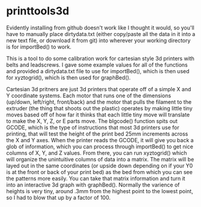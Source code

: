 # printtools3d

Evidently installing from github doesn't work like I thought it would, so you'll have to manually place dirtydata.txt (either copy/paste all the data in it into a new text file, or download it from git) into wherever your working directory is for importBed() to work.

This is a tool to do some calibration work for cartesian style 3d printers with belts and leadscrews.  I gave some example values for all of the functions and provided a dirtydata.txt file to use for importBed(), which is then used for xyztogrid(), which is then used for graphBed().  

Cartesian 3d pritners are just 3d printers that operate off of a simple X and Y coordinate systems.  Each motor that runs one of the dimensions (up/down, left/right, front/back) and the motor that pulls the filament to the extruder (the thing that shoots out the plastic) operates by making little tiny moves based off of how far it thinks that each little tiny move will translate to make the X, Y, Z, or E parts move.  The blgcode() function spits out GCODE, which is the type of instructions that most 3d printers use for printing, that will test the height of the print bed 25mm increments across the X and Y axes.  When the printer reads the GCODE, it will give you back a glob of information, which you can process through importBed() to get nice columns of X, Y, and Z values.  From there, you can run xyztogrid() which will organize the unintuitive columns of data into a matrix.  The matrix will be layed out in the same coordinates (or upside down depending on if your Y0 is at the front or back of your print bed) as the bed from which you can see the patterns more easily.  You can take that matrix information and turn it into an interactive 3d graph with graphBed().  Normally the varience of heights is very tiny, around .3mm from the highest point to the lowest point, so I had to blow that up by a factor of 100.  
 
